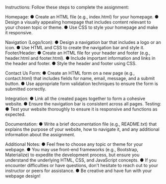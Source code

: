 Instructions:
Follow these steps to complete the assignment:

Homepage:
● Create an HTML file (e.g., index.html) for your homepage.
● Design a visually appealing homepage that includes content relevant to your chosen topic or theme.
● Use CSS to style your homepage and make it responsive.

Navigation (Logo/Icon):
● Design a navigation bar that includes a logo or an icon.
● Use HTML and CSS to create the navigation bar and style it.
Footer/Header:
● Create an HTML file for your header and footer (e.g., header.html and footer.html).
● Include important information and links in the header and footer.
● Style the header and footer using CSS.

Contact Us Form:
● Create an HTML form on a new page (e.g., contact.html) that includes fields for name, email, message, and a submit button.
● Use appropriate form validation techniques to ensure the form is submitted correctly.

Integration:
● Link all the created pages together to form a cohesive website.
● Ensure the navigation bar is consistent across all pages.
Testing:
● Test your website thoroughly to ensure it is responsive and functions as expected.

Documentation:
● Write a brief documentation file (e.g., README.txt) that explains the purpose of your website, how to navigate it, and any additional information about the
assignment.

Additional Notes:
● Feel free to choose any topic or theme for your webpage.
● You may use front-end frameworks (e.g., Bootstrap, Materialize) to expedite the development process, but ensure you understand the underlying HTML, CSS, and JavaScript
concepts.
● If you encounter difficulties or have questions, don't hesitate to reach out to your instructor or peers for assistance.
● Be creative and have fun with your webpage design!
